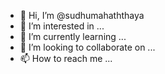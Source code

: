 - 👋 Hi, I’m @sudhumahaththaya
- 👀 I’m interested in ...
- 🌱 I’m currently learning ...
- 💞️ I’m looking to collaborate on ...
- 📫 How to reach me ...

<!---
sudhumahaththaya/sudhumahaththaya is a ✨ special ✨ repository because its `README.md` (this file) appears on your GitHub profile.
You can click the Preview link to take a look at your changes.
--->
